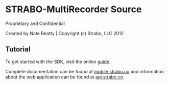 STRABO-MultiRecorder Source
===

Proprietary and Confidential

Created by Nate Beatty | Copyright (c) Strabo, LLC 2012

Tutorial
---

To get started with the SDK, visit the online [guide](http://mobile.strabo.co/docs/multirecorder/Documents/docs/help/StartHere.html).

Complete documentation can be found at [mobile.strabo.co](http://mobile.strabo.co) and information about the web application can be found at [api.strabo.co](http://api.strabo.co).